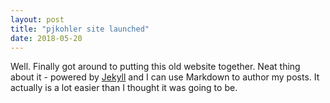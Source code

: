```yaml
---
layout: post
title: "pjkohler site launched"
date: 2018-05-20
---
```


Well. Finally got around to putting this old website together. Neat thing about it - powered by [Jekyll](https://jekyllrb.com) and I can use Markdown to author my posts. It actually is a lot easier than I thought it was going to be.